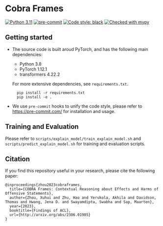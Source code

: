 # Cobra Frames
[![Python 3.11](https://img.shields.io/badge/python-3.11-blue.svg)](https://www.python.org/downloads/release/python-3109/)
[![pre-commit](https://img.shields.io/badge/pre--commit-enabled-brightgreen?logo=pre-commit&logoColor=white)](https://pre-commit.com/)
<a href="https://github.com/psf/black"><img alt="Code style: black" src="https://img.shields.io/badge/code%20style-black-000000.svg"></a>
[![Checked with mypy](https://www.mypy-lang.org/static/mypy_badge.svg)](https://mypy-lang.org/)

## Getting started
* The source code is built aroud PyTorch, and has the following main dependencies:

    - Python 3.8
    - PyTorch 1.12.1
    - transformers 4.22.2

    For more extensive dependencies, see `requirements.txt`.

        pip install -r requirements.txt
        pip install -e .

* We use `pre-commit` hooks to unify the code style, please refer to https://pre-commit.com/ for installation and usage.

## Training and Evaluation
Please refer to `scripts/explain_model/train_explain_model.sh` and `scripts/predict_explain_model.sh` for training and evaluation scripts.

## Citation

If you find this repository useful in your research, please cite the following paper:

```
@inproceedings{zhou2023cobraframes,
  title={COBRA Frames: Contextual Reasoning about Effects and Harms of Offensive Statements},
  author={Zhou, Xuhui and Zhu, Hao and Yerukola, Akhila and Davidson, Thomas and Hwang, Jena D. and Swayamdipta, Swabha and Sap, Maarten},
  year={2023},
  booktitle={Findings of ACL},
  url={http://arxiv.org/abs/2306.01985}
}
```




